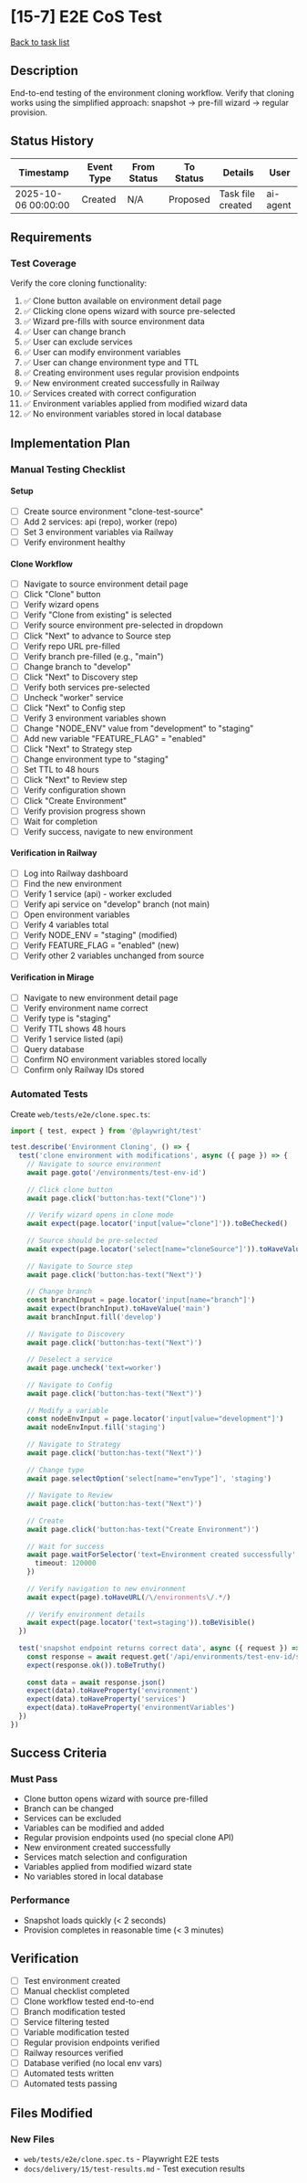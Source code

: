 # [15-7] E2E CoS Test

[Back to task list](./tasks.md)

## Description

End-to-end testing of the environment cloning workflow. Verify that cloning works using the simplified approach: snapshot → pre-fill wizard → regular provision.

## Status History

| Timestamp | Event Type | From Status | To Status | Details | User |
|-----------|------------|-------------|-----------|---------|------|
| 2025-10-06 00:00:00 | Created | N/A | Proposed | Task file created | ai-agent |

## Requirements

### Test Coverage

Verify the core cloning functionality:

1. ✅ Clone button available on environment detail page
2. ✅ Clicking clone opens wizard with source pre-selected
3. ✅ Wizard pre-fills with source environment data
4. ✅ User can change branch
5. ✅ User can exclude services
6. ✅ User can modify environment variables
7. ✅ User can change environment type and TTL
8. ✅ Creating environment uses regular provision endpoints
9. ✅ New environment created successfully in Railway
10. ✅ Services created with correct configuration
11. ✅ Environment variables applied from modified wizard data
12. ✅ No environment variables stored in local database

## Implementation Plan

### Manual Testing Checklist

#### Setup
- [ ] Create source environment "clone-test-source"
- [ ] Add 2 services: api (repo), worker (repo)
- [ ] Set 3 environment variables via Railway
- [ ] Verify environment healthy

#### Clone Workflow
- [ ] Navigate to source environment detail page
- [ ] Click "Clone" button
- [ ] Verify wizard opens
- [ ] Verify "Clone from existing" is selected
- [ ] Verify source environment pre-selected in dropdown
- [ ] Click "Next" to advance to Source step
- [ ] Verify repo URL pre-filled
- [ ] Verify branch pre-filled (e.g., "main")
- [ ] Change branch to "develop"
- [ ] Click "Next" to Discovery step
- [ ] Verify both services pre-selected
- [ ] Uncheck "worker" service
- [ ] Click "Next" to Config step
- [ ] Verify 3 environment variables shown
- [ ] Change "NODE_ENV" value from "development" to "staging"
- [ ] Add new variable "FEATURE_FLAG" = "enabled"
- [ ] Click "Next" to Strategy step
- [ ] Change environment type to "staging"
- [ ] Set TTL to 48 hours
- [ ] Click "Next" to Review step
- [ ] Verify configuration shown
- [ ] Click "Create Environment"
- [ ] Verify provision progress shown
- [ ] Wait for completion
- [ ] Verify success, navigate to new environment

#### Verification in Railway
- [ ] Log into Railway dashboard
- [ ] Find the new environment
- [ ] Verify 1 service (api) - worker excluded
- [ ] Verify api service on "develop" branch (not main)
- [ ] Open environment variables
- [ ] Verify 4 variables total
- [ ] Verify NODE_ENV = "staging" (modified)
- [ ] Verify FEATURE_FLAG = "enabled" (new)
- [ ] Verify other 2 variables unchanged from source

#### Verification in Mirage
- [ ] Navigate to new environment detail page
- [ ] Verify environment name correct
- [ ] Verify type is "staging"
- [ ] Verify TTL shows 48 hours
- [ ] Verify 1 service listed (api)
- [ ] Query database
- [ ] Confirm NO environment variables stored locally
- [ ] Confirm only Railway IDs stored

### Automated Tests

Create `web/tests/e2e/clone.spec.ts`:
```typescript
import { test, expect } from '@playwright/test'

test.describe('Environment Cloning', () => {
  test('clone environment with modifications', async ({ page }) => {
    // Navigate to source environment
    await page.goto('/environments/test-env-id')
    
    // Click clone button
    await page.click('button:has-text("Clone")')
    
    // Verify wizard opens in clone mode
    await expect(page.locator('input[value="clone"]')).toBeChecked()
    
    // Source should be pre-selected
    await expect(page.locator('select[name="cloneSource"]')).toHaveValue('test-env-id')
    
    // Navigate to Source step
    await page.click('button:has-text("Next")')
    
    // Change branch
    const branchInput = page.locator('input[name="branch"]')
    await expect(branchInput).toHaveValue('main')
    await branchInput.fill('develop')
    
    // Navigate to Discovery
    await page.click('button:has-text("Next")')
    
    // Deselect a service
    await page.uncheck('text=worker')
    
    // Navigate to Config
    await page.click('button:has-text("Next")')
    
    // Modify a variable
    const nodeEnvInput = page.locator('input[value="development"]')
    await nodeEnvInput.fill('staging')
    
    // Navigate to Strategy
    await page.click('button:has-text("Next")')
    
    // Change type
    await page.selectOption('select[name="envType"]', 'staging')
    
    // Navigate to Review
    await page.click('button:has-text("Next")')
    
    // Create
    await page.click('button:has-text("Create Environment")')
    
    // Wait for success
    await page.waitForSelector('text=Environment created successfully', {
      timeout: 120000
    })
    
    // Verify navigation to new environment
    await expect(page).toHaveURL(/\/environments\/.*/)
    
    // Verify environment details
    await expect(page.locator('text=staging')).toBeVisible()
  })
  
  test('snapshot endpoint returns correct data', async ({ request }) => {
    const response = await request.get('/api/environments/test-env-id/snapshot')
    expect(response.ok()).toBeTruthy()
    
    const data = await response.json()
    expect(data).toHaveProperty('environment')
    expect(data).toHaveProperty('services')
    expect(data).toHaveProperty('environmentVariables')
  })
})
```

## Success Criteria

### Must Pass

- Clone button opens wizard with source pre-filled
- Branch can be changed
- Services can be excluded
- Variables can be modified and added
- Regular provision endpoints used (no special clone API)
- New environment created successfully
- Services match selection and configuration
- Variables applied from modified wizard state
- No variables stored in local database

### Performance

- Snapshot loads quickly (< 2 seconds)
- Provision completes in reasonable time (< 3 minutes)

## Verification

- [ ] Test environment created
- [ ] Manual checklist completed
- [ ] Clone workflow tested end-to-end
- [ ] Branch modification tested
- [ ] Service filtering tested
- [ ] Variable modification tested
- [ ] Regular provision endpoints verified
- [ ] Railway resources verified
- [ ] Database verified (no local env vars)
- [ ] Automated tests written
- [ ] Automated tests passing

## Files Modified

### New Files
- `web/tests/e2e/clone.spec.ts` - Playwright E2E tests
- `docs/delivery/15/test-results.md` - Test execution results
